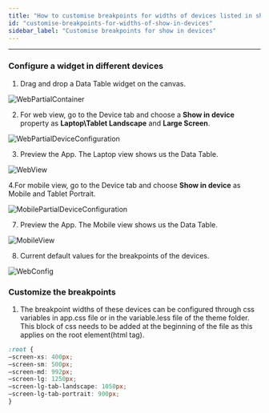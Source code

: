 ```yaml
---
title: "How to customise breakpoints for widths of devices listed in show in devices of each widget"
id: "customise-breakpoints-for-widths-of-show-in-devices"
sidebar_label: "Customise breakpoints for show in devices"
---
```

---
### Configure a widget in different devices 
1. Drag and drop a Data Table widget on the canvas.

![WebPartialContainer](/learn/assets/webPartialContainer.png)

2. For web view, go to the Device tab and choose a **Show in device** property as **Laptop\Tablet Landscape** and **Large Screen**.

![WebPartialDeviceConfiguration](/learn/assets/webPartialDeviceConfig.png)

3. Preview the App. The Laptop view shows us the Data Table.

![WebView](/learn/assets/webPartialPreview.png)

4.For mobile view, go to the Device tab and choose **Show in device** as Mobile and Tablet Portrait.

![MobilePartialDeviceConfiguration](/learn/assets/mobilePartialDeviceConfig.png)
    
7. Preview the App. The Mobile view shows us the Data Table.
   
![MobileView](/learn/assets/mobilePartialPreview.png)

8. Current default values for the breakpoints of the devices.

![WebConfig](/learn/assets/breakpoints.png)

### Customize the breakpoints

1. The breakpoint widths of these devices can be configured through css variables in app.css file or in the variable.less file of the theme folder.
This block of css needs to be added at the beginning of the file as this applies on the root element(html tag).

```css  
:root {
–screen-xs: 400px;
–screen-sm: 500px;
–screen-md: 992px;
–screen-lg: 1250px;
–screen-lg-tab-landscape: 1050px;
–screen-lg-tab-portrait: 900px;
}
```